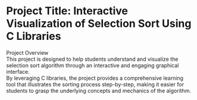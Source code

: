 <h1>Project Title: Interactive Visualization of Selection Sort Using C Libraries</h1>
Project Overview<br>
This project is designed to help students understand and visualize the selection sort algorithm through an interactive and engaging graphical interface. <br>
By leveraging C libraries, the project provides a comprehensive learning tool that illustrates the sorting process step-by-step, making it easier for students to grasp the underlying concepts and mechanics of the algorithm.
